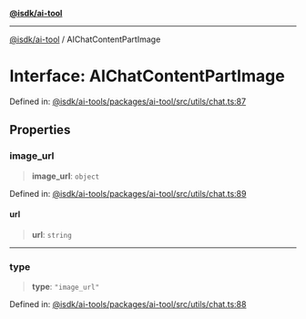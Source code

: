 [**@isdk/ai-tool**](../README.md)

***

[@isdk/ai-tool](../globals.md) / AIChatContentPartImage

# Interface: AIChatContentPartImage

Defined in: [@isdk/ai-tools/packages/ai-tool/src/utils/chat.ts:87](https://github.com/isdk/ai-tool.js/blob/d0765f898f217d97c57c6949502b4a7bef5dce5e/src/utils/chat.ts#L87)

## Properties

### image\_url

> **image\_url**: `object`

Defined in: [@isdk/ai-tools/packages/ai-tool/src/utils/chat.ts:89](https://github.com/isdk/ai-tool.js/blob/d0765f898f217d97c57c6949502b4a7bef5dce5e/src/utils/chat.ts#L89)

#### url

> **url**: `string`

***

### type

> **type**: `"image_url"`

Defined in: [@isdk/ai-tools/packages/ai-tool/src/utils/chat.ts:88](https://github.com/isdk/ai-tool.js/blob/d0765f898f217d97c57c6949502b4a7bef5dce5e/src/utils/chat.ts#L88)
